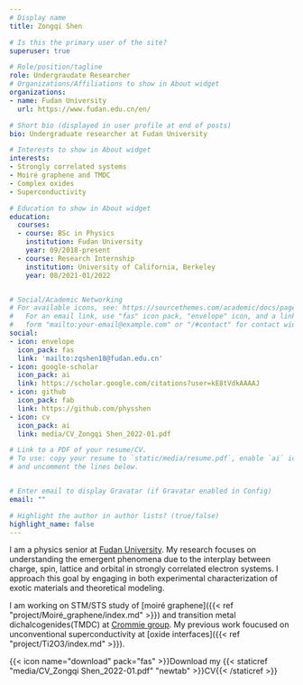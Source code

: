 ```yaml
---
# Display name
title: Zongqi Shen

# Is this the primary user of the site?
superuser: true

# Role/position/tagline
role: Undergraudate Researcher
# Organizations/Affiliations to show in About widget
organizations:
- name: Fudan University
  url: https://www.fudan.edu.cn/en/

# Short bio (displayed in user profile at end of posts)
bio: Undergraduate researcher at Fudan University

# Interests to show in About widget
interests:
- Strongly correlated systems
- Moiré graphene and TMDC
- Complex oxides
- Superconductivity

# Education to show in About widget
education:
  courses:
  - course: BSc in Physics
    institution: Fudan University
    year: 09/2018-present
  - course: Research Internship
    institution: University of California, Berkeley
    year: 08/2021-01/2022


# Social/Academic Networking
# For available icons, see: https://sourcethemes.com/academic/docs/page-builder/#icons
#   For an email link, use "fas" icon pack, "envelope" icon, and a link in the
#   form "mailto:your-email@example.com" or "/#contact" for contact widget.
social:
- icon: envelope
  icon_pack: fas
  link: 'mailto:zqshen18@fudan.edu.cn'
- icon: google-scholar
  icon_pack: ai
  link: https://scholar.google.com/citations?user=kE8tVdkAAAAJ
- icon: github
  icon_pack: fab
  link: https://github.com/physshen
- icon: cv
  icon_pack: ai
  link: media/CV_Zongqi Shen_2022-01.pdf

# Link to a PDF of your resume/CV.
# To use: copy your resume to `static/media/resume.pdf`, enable `ai` icons in `params.toml`, 
# and uncomment the lines below.


# Enter email to display Gravatar (if Gravatar enabled in Config)
email: ""

# Highlight the author in author lists? (true/false)
highlight_name: false
---
```


I am a physics senior at [Fudan University](https://www.fudan.edu.cn/en/). My research focuses on understanding the emergent phenomena due to the interplay between charge, spin, lattice and orbital in strongly correlated electron systems. I approach this goal by engaging in both experimental characterization of exotic materials and theoretical modeling.

I am working on STM/STS study of [moiré graphene]({{< ref "project/Moiré_graphene/index.md" >}}) and transition metal dichalcogenides(TMDC) at [Crommie group](https://crommie.berkeley.edu/). My previous work foucused on unconventional superconductivity at [oxide interfaces]({{< ref "project/Ti2O3/index.md" >}}).

{{< icon name="download" pack="fas" >}}Download my {{< staticref "media/CV_Zongqi Shen_2022-01.pdf" "newtab" >}}CV{{< /staticref >}}

